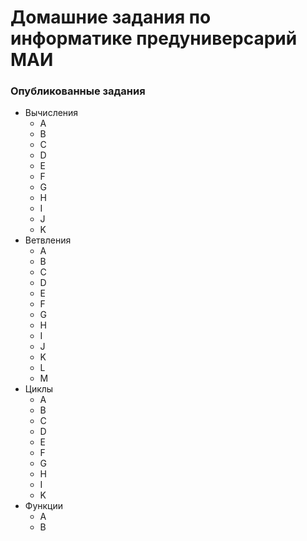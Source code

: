 # Домашние задания по информатике предуниверсарий МАИ
### Опубликованные задания

* Вычисления
  * A
  * B
  * C
  * D
  * E
  * F
  * G
  * H
  * I
  * J
  * K
* Ветвления
  * A
  * B
  * C
  * D
  * E
  * F
  * G
  * H
  * I
  * J
  * K
  * L
  * M
* Циклы
  * A
  * B
  * C
  * D
  * E
  * F
  * G
  * H
  * I
  * K
* Функции
  * A
  * B
